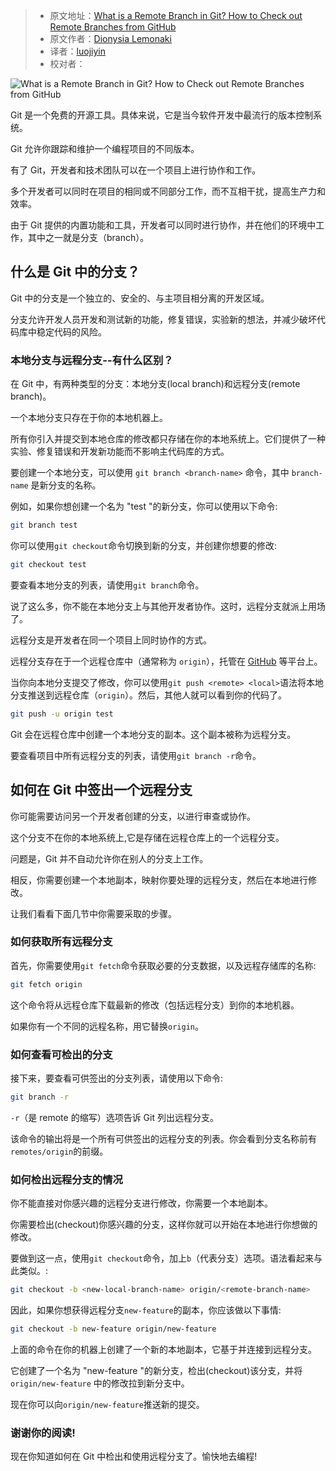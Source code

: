> - 原文地址：[What is a Remote Branch in Git? How to Check out Remote Branches from GitHub](https://www.freecodecamp.org/news/remote-branches-in-git/)
> - 原文作者：[Dionysia Lemonaki](https://www.freecodecamp.org/news/author/dionysia/)
> - 译者：[luojiyin](https://github.com/luojiyin1987)
> - 校对者：

![What is a Remote Branch in Git? How to Check out Remote Branches from GitHub](https://www.freecodecamp.org/news/content/images/size/w2000/2023/02/pexels-antonio-borriello-1297611.jpg)

Git 是一个免费的开源工具。具体来说，它是当今软件开发中最流行的版本控制系统。

Git 允许你跟踪和维护一个编程项目的不同版本。

有了 Git，开发者和技术团队可以在一个项目上进行协作和工作。

多个开发者可以同时在项目的相同或不同部分工作，而不互相干扰，提高生产力和效率。

由于 Git 提供的内置功能和工具，开发者可以同时进行协作，并在他们的环境中工作，其中之一就是分支（branch）。

## 什么是 Git 中的分支？

Git 中的分支是一个独立的、安全的、与主项目相分离的开发区域。

分支允许开发人员开发和测试新的功能，修复错误，实验新的想法，并减少破坏代码库中稳定代码的风险。

### 本地分支与远程分支--有什么区别？

在 Git 中，有两种类型的分支：本地分支(local branch)和远程分支(remote branch)。

一个本地分支只存在于你的本地机器上。

所有你引入并提交到本地仓库的修改都只存储在你的本地系统上。它们提供了一种实验、修复错误和开发新功能而不影响主代码库的方式。

要创建一个本地分支，可以使用 `git branch <branch-name>` 命令，其中 `branch-name` 是新分支的名称。

例如，如果你想创建一个名为 "test "的新分支，你可以使用以下命令:

```bash
git branch test
```

你可以使用`git checkout`命令切换到新的分支，并创建你想要的修改:

```bash
git checkout test
```

要查看本地分支的列表，请使用`git branch`命令。

说了这么多，你不能在本地分支上与其他开发者协作。这时，远程分支就派上用场了。

远程分支是开发者在同一个项目上同时协作的方式。

远程分支存在于一个远程仓库中（通常称为 `origin`），托管在 [GitHub](https://github.com/) 等平台上。

当你向本地分支提交了修改，你可以使用`git push <remote> <local>`语法将本地分支推送到远程仓库（`origin`）。然后，其他人就可以看到你的代码了。

```bash
git push -u origin test
```

Git 会在远程仓库中创建一个本地分支的副本。这个副本被称为远程分支。

要查看项目中所有远程分支的列表，请使用`git branch -r`命令。

## 如何在 Git 中签出一个远程分支

你可能需要访问另一个开发者创建的分支，以进行审查或协作。

这个分支不在你的本地系统上,它是存储在远程仓库上的一个远程分支。

问题是，Git 并不自动允许你在别人的分支上工作。

相反，你需要创建一个本地副本，映射你要处理的远程分支，然后在本地进行修改。

让我们看看下面几节中你需要采取的步骤。

### 如何获取所有远程分支

首先，你需要使用`git fetch`命令获取必要的分支数据，以及远程存储库的名称:

```bash
git fetch origin
```

这个命令将从远程仓库下载最新的修改（包括远程分支）到你的本地机器。

如果你有一个不同的远程名称，用它替换`origin`。

### 如何查看可检出的分支

接下来，要查看可供签出的分支列表，请使用以下命令:

```bash
git branch -r
```

`-r`（是 remote 的缩写）选项告诉 Git 列出远程分支。

该命令的输出将是一个所有可供签出的远程分支的列表。你会看到分支名称前有`remotes/origin`的前缀。

### 如何检出远程分支的情况

你不能直接对你感兴趣的远程分支进行修改，你需要一个本地副本。

你需要检出(checkout)你感兴趣的分支，这样你就可以开始在本地进行你想做的修改。

要做到这一点，使用`git checkout`命令，加上`b`（代表分支）选项。语法看起来与此类似。:

```bash
git checkout -b <new-local-branch-name> origin/<remote-branch-name>
```

因此，如果你想获得远程分支`new-feature`的副本，你应该做以下事情:

```bash
git checkout -b new-feature origin/new-feature
```

上面的命令在你的机器上创建了一个新的本地副本，它基于并连接到远程分支。

它创建了一个名为 "new-feature "的新分支，检出(checkout)该分支，并将 `origin/new-feature` 中的修改拉到新分支中。

现在你可以向`origin/new-feature`推送新的提交。

### 谢谢你的阅读!

现在你知道如何在 Git 中检出和使用远程分支了。愉快地去编程!
